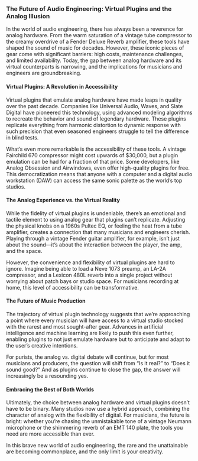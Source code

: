 ### The Future of Audio Engineering: Virtual Plugins and the Analog Illusion

In the world of audio engineering, there has always been a reverence for analog hardware. From the warm saturation of a vintage tube compressor to the creamy overdrive of a Fender Deluxe Reverb amplifier, these tools have shaped the sound of music for decades. However, these iconic pieces of gear come with significant barriers: high costs, maintenance challenges, and limited availability. Today, the gap between analog hardware and its virtual counterparts is narrowing, and the implications for musicians and engineers are groundbreaking.

#### Virtual Plugins: A Revolution in Accessibility

Virtual plugins that emulate analog hardware have made leaps in quality over the past decade. Companies like Universal Audio, Waves, and Slate Digital have pioneered this technology, using advanced modeling algorithms to recreate the behavior and sound of legendary hardware. These plugins replicate everything from harmonic distortion to dynamic response with such precision that even seasoned engineers struggle to tell the difference in blind tests.

What’s even more remarkable is the accessibility of these tools. A vintage Fairchild 670 compressor might cost upwards of $30,000, but a plugin emulation can be had for a fraction of that price. Some developers, like Analog Obsession and Airwindows, even offer high-quality plugins for free. This democratization means that anyone with a computer and a digital audio workstation (DAW) can access the same sonic palette as the world’s top studios.

#### The Analog Experience vs. the Virtual Reality

While the fidelity of virtual plugins is undeniable, there’s an emotional and tactile element to using analog gear that plugins can’t replicate. Adjusting the physical knobs on a 1960s Pultec EQ, or feeling the heat from a tube amplifier, creates a connection that many musicians and engineers cherish. Playing through a vintage Fender guitar amplifier, for example, isn’t just about the sound—it’s about the interaction between the player, the amp, and the space.

However, the convenience and flexibility of virtual plugins are hard to ignore. Imagine being able to load a Neve 1073 preamp, an LA-2A compressor, and a Lexicon 480L reverb into a single project without worrying about patch bays or studio space. For musicians recording at home, this level of accessibility can be transformative.

#### The Future of Music Production

The trajectory of virtual plugin technology suggests that we’re approaching a point where every musician will have access to a virtual studio stocked with the rarest and most sought-after gear. Advances in artificial intelligence and machine learning are likely to push this even further, enabling plugins to not just emulate hardware but to anticipate and adapt to the user’s creative intentions.

For purists, the analog vs. digital debate will continue, but for most musicians and producers, the question will shift from “Is it real?” to “Does it sound good?” And as plugins continue to close the gap, the answer will increasingly be a resounding yes.

#### Embracing the Best of Both Worlds

Ultimately, the choice between analog hardware and virtual plugins doesn’t have to be binary. Many studios now use a hybrid approach, combining the character of analog with the flexibility of digital. For musicians, the future is bright: whether you’re chasing the unmistakable tone of a vintage Neumann microphone or the shimmering reverb of an EMT 140 plate, the tools you need are more accessible than ever.

In this brave new world of audio engineering, the rare and the unattainable are becoming commonplace, and the only limit is your creativity.
